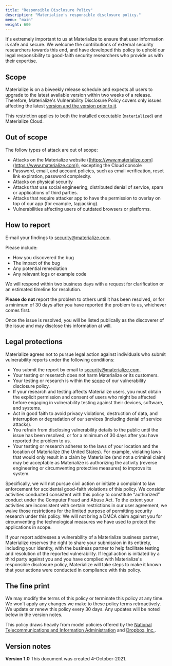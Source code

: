 ```yaml
---
title: "Responsible Disclosure Policy"
description: "Materialize's responsible disclosure policy."
menu: "main"
weight: 600
---
```


It's extremely important to us at Materialize to ensure that user information is safe and secure. We welcome the contributions of external security researchers towards this end, and have developed this policy to uphold our legal responsibility to good-faith security researchers who provide us with their expertise.

## Scope

Materialize is on a biweekly release schedule and expects all users to upgrade to the latest available version within two weeks of a release. Therefore, Materialize's Vulnerability Disclosure Policy covers only issues affecting the latest [version and the version prior to it](../versions).

This restriction applies to both the installed executable (`materialized`) and Materialize Cloud.

## Out of scope

The follow types of attack are out of scope:

- Attacks on the Materialize website ([https://www.materialize.com](https://www.materialize.com)), excepting the Cloud console
- Password, email, and account policies, such as email verification, reset link expiration, password complexity.
- Attacks on physical security
- Attacks that use social engineering, distributed denial of service, spam or applications of third parties.
- Attacks that require attacker app to have the permission to overlay on top of our app (for example, tapjacking).
- Vulnerabilities affecting users of outdated browsers or platforms.

## How to report

E-mail your findings to <a href="mailto:security@materialize.com">security@materialize.com</a>.

Please include:

- How you discovered the bug
- The impact of the bug
- Any potential remediation
- Any relevant logs or example code

We will respond within two business days with a request for clarification or an estimated timeline for resolution.

**Please do not** report the problem to others until it has been resolved, or for a minimum of 30 days after you have reported the problem to us, whichever comes first.

Once the issue is resolved, you will be listed publically as the discoverer of the issue and may disclose this information at will.

## Legal protections

Materialize	agrees not to pursue legal action against 	individuals	who	submit vulnerability reports under the following conditions:

- You submit the report by email to <a href="mailto:security@materialize.com">security@materialize.com</a>.
- Your testing or reserarch does not harm	Materialize	or its	customers.
- Your testing or research is within the [scope](#scope) of our	vulnerability	disclosure policy.
- If your research and testing affects Materialize users, you must obtain	the explicit permission and consent of users	who might be affected before	engaging	in	vulnerability	testing	against	their	devices, software, and systems.
- Act in good faith to avoid privacy violations, destruction of data, and interruption or degradation of our services (including denial of service attacks).
- You refrain	from	disclosing	vulnerability	details	to	the	public until the issue has been resolved, or for a minimum of 30 days after you have reported the problem to us.
- Your testing or research adheres to the laws of your location	and	the	location	of	Materialize (the United States).	For	example, violating	laws that	would	only	result	in	a	claim	by	Materialize	(and	not	a	criminal	claim)	may	be acceptable	as	Materialize	is	authorizing	the	activity	(reverse	engineering	or	circumventing
protective	measures)	to	improve	its	system.

Specifically, we will not pursue civil action or initiate a complaint to law enforcement for accidental good-faith violations of this policy. We consider activities conducted consistent with this policy to constitute “authorized” conduct under the Computer Fraud and Abuse Act. To the extent your activities are inconsistent with certain restrictions in our user agreement, we waive those restrictions for the limited purpose of permitting security research under this policy. We will not bring a DMCA claim against you for circumventing the technological measures we have used to protect the applications in scope.

If your report addresses a vulnerability of a Materialize business partner, Materialize reserves the right to share your submission in its entirety, including your identity, with the business partner to help facilitate testing and resolution of the reported vulnerability. If legal action is initiated by a third party against you and you have complied with Materialize's responsible disclosure policy, Materialize will take steps to make it known that your actions were conducted in compliance with this policy.

## The fine print

We may modify the terms of this policy or terminate this policy at any time. We won’t apply any changes we make to these policy terms retroactively. We update or renew this policy every 30 days. Any updates will be noted below in the version notes.

This policy draws heavily from model policies offered by the [National Telecommunications and Information Administration](https://www.ntia.doc.gov/files/ntia/publications/ntia_vuln_disclosure_early_stage_template.pdf) and [Dropbox, Inc.](https://hackerone.com/dropbox?type=team).

## Version notes

**Version	1.0**	This document	was	created	4-October-2021.

